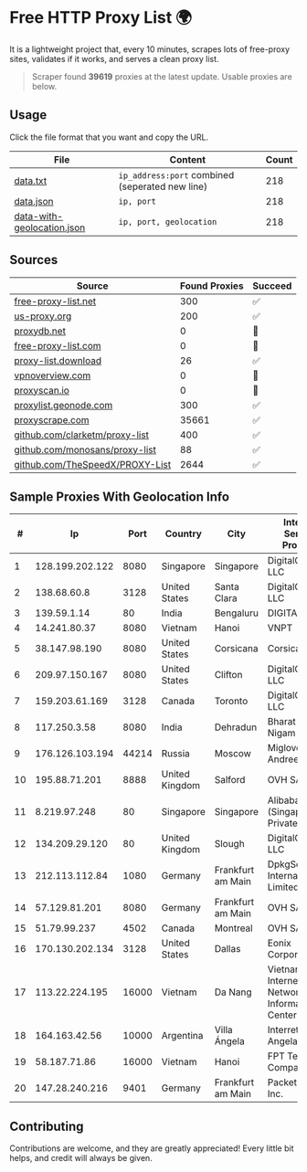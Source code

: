 
# Free HTTP Proxy List 🌍

It is a lightweight project that, every 10 minutes, scrapes lots of free-proxy sites, validates if it works, and serves a clean proxy list.


> Scraper found **39619** proxies at the latest update. Usable proxies are below.

## Usage

Click the file format that you want and copy the URL.


|File|Content|Count|
|----|-------|-----|
|[data.txt](https://raw.githubusercontent.com/themiralay/Proxy-List-World/master/data.txt)|`ip_address:port` combined (seperated new line)|218|
|[data.json](https://raw.githubusercontent.com/themiralay/Proxy-List-World/master/data.json)|`ip, port`|218|
|[data-with-geolocation.json](https://raw.githubusercontent.com/themiralay/Proxy-List-World/master/data-with-geolocation.json)|`ip, port, geolocation`|218|

## Sources

|Source|Found Proxies|Succeed|
|------|-------------|-------|
|[free-proxy-list.net](https://free-proxy-list.net)|300|✅|
|[us-proxy.org](https://www.us-proxy.org)|200|✅|
|[proxydb.net](http://proxydb.net)|0|🚫|
|[free-proxy-list.com](https://free-proxy-list.com/?page=&port=&type%5B%5D=http&type%5B%5D=https&up_time=0&search=Search)|0|🚫|
|[proxy-list.download](https://www.proxy-list.download/HTTP)|26|✅|
|[vpnoverview.com](https://vpnoverview.com/privacy/anonymous-browsing/free-proxy-servers)|0|🚫|
|[proxyscan.io](https://www.proxyscan.io)|0|🚫|
|[proxylist.geonode.com](https://proxylist.geonode.com/api/proxy-list?limit=300&page=1&sort_by=lastChecked&sort_type=desc&protocols=http,https)|300|✅|
|[proxyscrape.com](https://api.proxyscrape.com/v2/?request=displayproxies&protocol=http&timeout=10000&country=all&ssl=all&anonymity=all)|35661|✅|
|[github.com/clarketm/proxy-list](https://raw.githubusercontent.com/clarketm/proxy-list/master/proxy-list-raw.txt)|400|✅|
|[github.com/monosans/proxy-list](https://raw.githubusercontent.com/monosans/proxy-list/main/proxies/http.txt)|88|✅|
|[github.com/TheSpeedX/PROXY-List](https://raw.githubusercontent.com/TheSpeedX/PROXY-List/master/http.txt)|2644|✅|


## Sample Proxies With Geolocation Info

|#|Ip|Port|Country|City|Internet Service Provider|
|-|--|----|-------|----|-------------------------|
|1|128.199.202.122|8080|Singapore|Singapore|DigitalOcean, LLC|
|2|138.68.60.8|3128|United States|Santa Clara|DigitalOcean, LLC|
|3|139.59.1.14|80|India|Bengaluru|DIGITALOCEAN|
|4|14.241.80.37|8080|Vietnam|Hanoi|VNPT|
|5|38.147.98.190|8080|United States|Corsicana|Corsicana ISD|
|6|209.97.150.167|8080|United States|Clifton|DigitalOcean, LLC|
|7|159.203.61.169|3128|Canada|Toronto|DigitalOcean, LLC|
|8|117.250.3.58|8080|India|Dehradun|Bharat Sanchar Nigam Ltd|
|9|176.126.103.194|44214|Russia|Moscow|Miglovets Egor Andreevich|
|10|195.88.71.201|8888|United Kingdom|Salford|OVH SAS|
|11|8.219.97.248|80|Singapore|Singapore|Alibaba Cloud (Singapore) Private Limited|
|12|134.209.29.120|80|United Kingdom|Slough|DigitalOcean, LLC|
|13|212.113.112.84|1080|Germany|Frankfurt am Main|DpkgSoft International Limited|
|14|57.129.81.201|8080|Germany|Frankfurt am Main|OVH SAS|
|15|51.79.99.237|4502|Canada|Montreal|OVH SAS|
|16|170.130.202.134|3128|United States|Dallas|Eonix Corporation|
|17|113.22.224.195|16000|Vietnam|Da Nang|Vietnam Internet Network Information Center|
|18|164.163.42.56|10000|Argentina|Villa Ángela|Interret Villa Angela SRL|
|19|58.187.71.86|16000|Vietnam|Hanoi|FPT Telecom Company|
|20|147.28.240.216|9401|Germany|Frankfurt am Main|Packet Host, Inc.|



## Contributing

Contributions are welcome, and they are greatly appreciated! Every
little bit helps, and credit will always be given.

